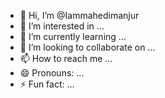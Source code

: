- 👋 Hi, I’m @Iammahedimanjur
- 👀 I’m interested in ...
- 🌱 I’m currently learning ...
- 💞️ I’m looking to collaborate on ...
- 📫 How to reach me ...
- 😄 Pronouns: ...
- ⚡ Fun fact: ...

<!---
Iammahedimanjur/Iammahedimanjur is a ✨ special ✨ repository because its `README.md` (this file) appears on your GitHub profile.
You can click the Preview link to take a look at your changes.
--->
